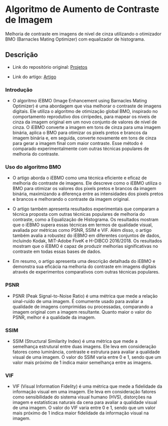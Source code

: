 # Algoritmo de Aumento de Contraste de Imagem

Melhoria de contraste em imagens de nível de cinza utilizando o otimizador BMO (Barnacles Mating Optimizer) com equalizador de histograma.

## Descrição

- Link do repositório original: [Projetos](https://github.com/ahmed-shameem/Projects)

- Link do artigo: [Artigo](https://ieeexplore.ieee.org/document/9195884)

### Introdução

- O algoritmo iEBMO (Image Enhancement using Barnacles Mating Optimizer) é uma abordagem que visa melhorar o contraste de imagens digitais. Ele utiliza o algoritmo de otimização global BMO, inspirado no comportamento reprodutivo dos cirrípedes, para mapear os níveis de cinza da imagem original em um novo conjunto de valores de nível de cinza. O iEBMO converte a imagem em tons de cinza para uma imagem binária, aplica o BMO para otimizar os pixels pretos e brancos da imagem binária e, em seguida, converte novamente em tons de cinza para gerar a imagem final com maior contraste. Esse método é comparado experimentalmente com outras técnicas populares de melhoria do contraste.

### Uso do algoritmo BMO

- O artigo aborda o iEBMO como uma técnica eficiente e eficaz de melhoria do contraste de imagens. Ele descreve como o iEBMO utiliza o BMO para otimizar os valores dos pixels pretos e brancos da imagem binária, maximizando a diferença entre as intensidades dos pixels pretos e brancos e melhorando o contraste da imagem original.

- O artigo também apresenta resultados experimentais que comparam a técnica proposta com outras técnicas populares de melhoria do contraste, como a Equalização de Histograma. Os resultados mostram que o iEBMO supera essas técnicas em termos de qualidade visual, avaliada por métricas como PSNR, SSIM e VIF. Além disso, o artigo também avalia a robustez do iEBMO em diferentes conjuntos de dados, incluindo Kodak, MIT-Adobe FiveK e H-DIBCO 2016/2018. Os resultados mostram que o iEBMO é capaz de produzir melhorias significativas no contraste em todas essas bases de dados.

- Em resumo, o artigo apresenta uma descrição detalhada do iEBMO e demonstra sua eficácia na melhoria do contraste em imagens digitais através de experimentos comparativos com outras técnicas populares.

### PSNR

- PSNR (Peak Signal-to-Noise Ratio) é uma métrica que mede a relação sinal-ruído de uma imagem. É comumente usado para avaliar a qualidade de imagens comprimidas ou processadas, comparando a imagem original com a imagem resultante. Quanto maior o valor do PSNR, melhor é a qualidade da imagem.

### SSIM

- SSIM (Structural Similarity Index) é uma métrica que mede a semelhança estrutural entre duas imagens. Ele leva em consideração fatores como luminância, contraste e estrutura para avaliar a qualidade visual de uma imagem. O valor do SSIM varia entre 0 e 1, sendo que um valor mais próximo de 1 indica maior semelhança entre as imagens.

### VIF

- VIF (Visual Information Fidelity) é uma métrica que mede a fidelidade da informação visual em uma imagem. Ele leva em consideração fatores como sensibilidade do sistema visual humano (HVS), distorções na imagem e estatísticas naturais da cena para avaliar a qualidade visual de uma imagem. O valor do VIF varia entre 0 e 1, sendo que um valor mais próximo de 1 indica maior fidelidade da informação visual na imagem.
